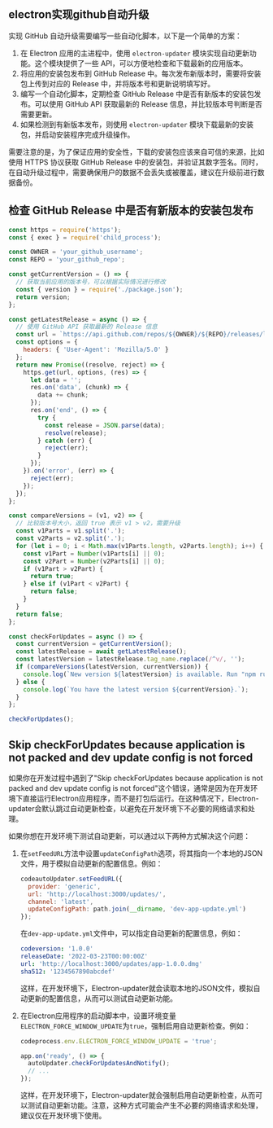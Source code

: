 ## electron实现github自动升级

实现 GitHub 自动升级需要编写一些自动化脚本，以下是一个简单的方案：

1. 在 Electron 应用的主进程中，使用 `electron-updater` 模块实现自动更新功能。这个模块提供了一些 API，可以方便地检查和下载最新的应用版本。
2. 将应用的安装包发布到 GitHub Release 中。每次发布新版本时，需要将安装包上传到对应的 Release 中，并将版本号和更新说明填写好。
3. 编写一个自动化脚本，定期检查 GitHub Release 中是否有新版本的安装包发布。可以使用 GitHub API 获取最新的 Release 信息，并比较版本号判断是否需要更新。
4. 如果检测到有新版本发布，则使用 `electron-updater` 模块下载最新的安装包，并启动安装程序完成升级操作。

需要注意的是，为了保证应用的安全性，下载的安装包应该来自可信的来源，比如使用 HTTPS 协议获取 GitHub Release 中的安装包，并验证其数字签名。同时，在自动升级过程中，需要确保用户的数据不会丢失或被覆盖，建议在升级前进行数据备份。

## 检查 GitHub Release 中是否有新版本的安装包发布

```js
const https = require('https');
const { exec } = require('child_process');

const OWNER = 'your_github_username';
const REPO = 'your_github_repo';

const getCurrentVersion = () => {
  // 获取当前应用的版本号，可以根据实际情况进行修改
  const { version } = require('./package.json');
  return version;
};

const getLatestRelease = async () => {
  // 使用 GitHub API 获取最新的 Release 信息
  const url = `https://api.github.com/repos/${OWNER}/${REPO}/releases/latest`;
  const options = {
    headers: { 'User-Agent': 'Mozilla/5.0' }
  };
  return new Promise((resolve, reject) => {
    https.get(url, options, (res) => {
      let data = '';
      res.on('data', (chunk) => {
        data += chunk;
      });
      res.on('end', () => {
        try {
          const release = JSON.parse(data);
          resolve(release);
        } catch (err) {
          reject(err);
        }
      });
    }).on('error', (err) => {
      reject(err);
    });
  });
};

const compareVersions = (v1, v2) => {
  // 比较版本号大小，返回 true 表示 v1 > v2，需要升级
  const v1Parts = v1.split('.');
  const v2Parts = v2.split('.');
  for (let i = 0; i < Math.max(v1Parts.length, v2Parts.length); i++) {
    const v1Part = Number(v1Parts[i] || 0);
    const v2Part = Number(v2Parts[i] || 0);
    if (v1Part > v2Part) {
      return true;
    } else if (v1Part < v2Part) {
      return false;
    }
  }
  return false;
};

const checkForUpdates = async () => {
  const currentVersion = getCurrentVersion();
  const latestRelease = await getLatestRelease();
  const latestVersion = latestRelease.tag_name.replace(/^v/, '');
  if (compareVersions(latestVersion, currentVersion)) {
    console.log(`New version ${latestVersion} is available. Run "npm run update" to install.`);
  } else {
    console.log(`You have the latest version ${currentVersion}.`);
  }
};

checkForUpdates();
```

## Skip checkForUpdates because application is not packed and dev update config is not forced

如果你在开发过程中遇到了"Skip checkForUpdates because application is not packed and dev update config is not forced"这个错误，通常是因为在开发环境下直接运行Electron应用程序，而不是打包后运行。在这种情况下，Electron-updater会默认跳过自动更新检查，以避免在开发环境下不必要的网络请求和处理。

如果你想在开发环境下测试自动更新，可以通过以下两种方式解决这个问题：

1. 在`setFeedURL`方法中设置`updateConfigPath`选项，将其指向一个本地的JSON文件，用于模拟自动更新的配置信息。例如：

   ```js
   codeautoUpdater.setFeedURL({
     provider: 'generic',
     url: 'http://localhost:3000/updates/',
     channel: 'latest',
     updateConfigPath: path.join(__dirname, 'dev-app-update.yml')
   });
   ```

   在`dev-app-update.yml`文件中，可以指定自动更新的配置信息，例如：

   ```yml
   codeversion: '1.0.0'
   releaseDate: '2022-03-23T00:00:00Z'
   url: 'http://localhost:3000/updates/app-1.0.0.dmg'
   sha512: '1234567890abcdef'
   ```

   这样，在开发环境下，Electron-updater就会读取本地的JSON文件，模拟自动更新的配置信息，从而可以测试自动更新功能。

2. 在Electron应用程序的启动脚本中，设置环境变量`ELECTRON_FORCE_WINDOW_UPDATE`为`true`，强制启用自动更新检查。例如：

   ```js
   codeprocess.env.ELECTRON_FORCE_WINDOW_UPDATE = 'true';
   
   app.on('ready', () => {
     autoUpdater.checkForUpdatesAndNotify();
     // ...
   });
   ```

   这样，在开发环境下，Electron-updater就会强制启用自动更新检查，从而可以测试自动更新功能。注意，这种方式可能会产生不必要的网络请求和处理，建议仅在开发环境下使用。
